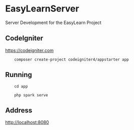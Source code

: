# EasyLearnServer

Server Development for the EasyLearn Project

## CodeIgniter

<https://codeigniter.com>

```
    composer create-project codeigniter4/appstarter app
```

## Running

```
    cd app
    
    php spark serve
```

## Address

<http://localhost:8080>